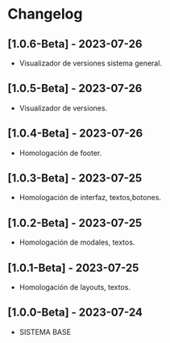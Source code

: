 # Changelog

## [1.0.6-Beta] - 2023-07-26
- Visualizador de versiones sistema general.
## [1.0.5-Beta] - 2023-07-26
- Visualizador de versiones.

## [1.0.4-Beta] - 2023-07-26
- Homologación de footer.

## [1.0.3-Beta] - 2023-07-25
- Homologación de interfaz, textos,botones.

## [1.0.2-Beta] - 2023-07-25
- Homologación de modales, textos.

## [1.0.1-Beta] - 2023-07-25
- Homologación de layouts, textos.

## [1.0.0-Beta] - 2023-07-24
- SISTEMA BASE

 